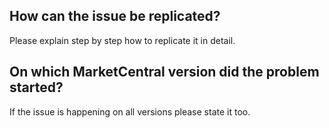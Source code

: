 ## How can the issue be replicated?
Please explain step by step how to replicate it in detail.

## On which MarketCentral version did the problem started?
If the issue is happening on all versions please state it too.
